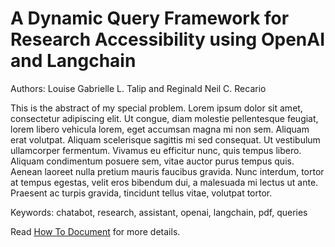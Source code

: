 # A Dynamic Query Framework for Research Accessibility using OpenAI and Langchain
Authors: Louise Gabrielle L. Talip and Reginald Neil C. Recario

This is the abstract of my special problem. Lorem ipsum dolor sit amet, consectetur adipiscing elit. Ut congue, diam molestie pellentesque feugiat, lorem libero vehicula lorem, eget accumsan magna mi non sem. Aliquam erat volutpat. Aliquam scelerisque sagittis mi sed consequat. Ut vestibulum ullamcorper fermentum. Vivamus eu efficitur nunc, quis tempus libero. Aliquam condimentum posuere sem, vitae auctor purus tempus quis. Aenean laoreet nulla pretium mauris faucibus gravida. Nunc interdum, tortor at tempus egestas, velit eros bibendum dui, a malesuada mi lectus ut ante. Praesent ac turpis gravida, tincidunt tellus vitae, volutpat tortor.

Keywords: chatabot, research, assistant, openai, langchain, pdf, queries

Read [How To Document](HOWTO.md) for more details.
